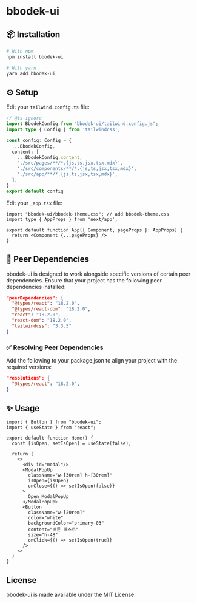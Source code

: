 # bbodek-ui

## 📦 Installation

```bash
# With npm
npm install bbodek-ui

# With yarn
yarn add bbodek-ui
```

## ⚙️ Setup
Edit your `tailwind.config.ts` file:
```ts
// @ts-ignore
import BbodekConfig from "bbodek-ui/tailwind.config.js";
import type { Config } from 'tailwindcss';

const config: Config = {
  ...BbodekConfig,
  content: [
    ...BbodekConfig.content,
    './src/pages/**/*.{js,ts,jsx,tsx,mdx}',
    './src/components/**/*.{js,ts,jsx,tsx,mdx}',
    './src/app/**/*.{js,ts,jsx,tsx,mdx}',
  ],
}
export default config
```
Edit your `_app.tsx` file:
```tsx
import "bbodek-ui/bbodek-theme.css"; // add bbodek-theme.css
import type { AppProps } from 'next/app';

export default function App({ Component, pageProps }: AppProps) {
  return <Component {...pageProps} />
}
```

## 🔗 Peer Dependencies
bbodek-ui is designed to work alongside specific versions of certain peer dependencies. Ensure that your project has the following peer dependencies installed:
```json
"peerDependencies": {
  "@types/react": "18.2.0",
  "@types/react-dom": "18.2.0",
  "react": "18.2.0",
  "react-dom": "18.2.0",
  "tailwindcss": "3.3.5"
}
```

### ✅ Resolving Peer Dependencies
Add the following to your package.json to align your project with the required versions:
```json
"resolutions": {
  "@types/react": "18.2.0",
}
```

## ✨ Usage
```tsx
import { Button } from "bbodek-ui";
import { useState } from "react";

export default function Home() {
  const [isOpen, setIsOpen] = useState(false);

  return (
    <>
      <div id="modal"/>
      <ModalPopUp 
        className="w-[30rem] h-[30rem]" 
        isOpen={isOpen} 
        onClose={() => setIsOpen(false)}
      >
        Open ModalPopUp
      </ModalPopUp>
      <Button 
        className="w-[20rem]" 
        color="white" 
        backgroundColor="primary-03" 
        content="버튼 테스트" 
        size="h-48" 
        onClick={() => setIsOpen(true)}
      />
    <>
  )
}

```

## License

bbodek-ui is made available under the MIT License.

